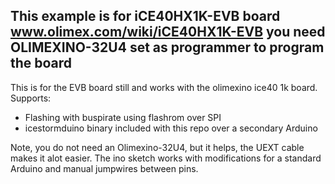 This example is for iCE40HX1K-EVB board 
www.olimex.com/wiki/iCE40HX1K-EVB
you need OLIMEXINO-32U4 set as programmer to program the board
---

This is for the EVB board still and works with the olimexino ice40 1k board.
Supports:
  - Flashing with buspirate using flashrom over SPI
  - icestormduino binary included with this repo over a secondary Arduino

Note, you do not need an Olimexino-32U4, but it helps, the UEXT cable makes it alot easier.
The ino sketch works with modifications for a standard Arduino and manual jumpwires between pins.
